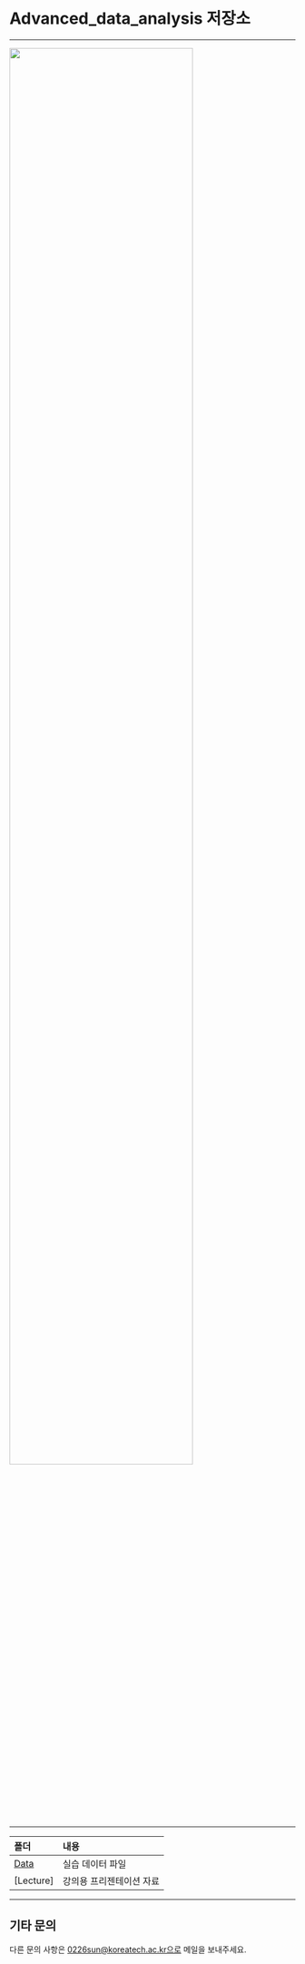 # Advanced_data_analysis 저장소
---

<img src = "(data/KBL로고.png" width="80%">

---

폴더           | 내용
:------------- |:-------------
[Data](https://github.com/LEE1026icarus/Advanced_data_analysis_sample/tree/main/data) | 실습 데이터 파일
[Lecture] | 강의용 프리젠테이션 자료

---
## 기타 문의
다른 문의 사항은 0226sun@koreatech.ac.kr으로 메일을 보내주세요.

